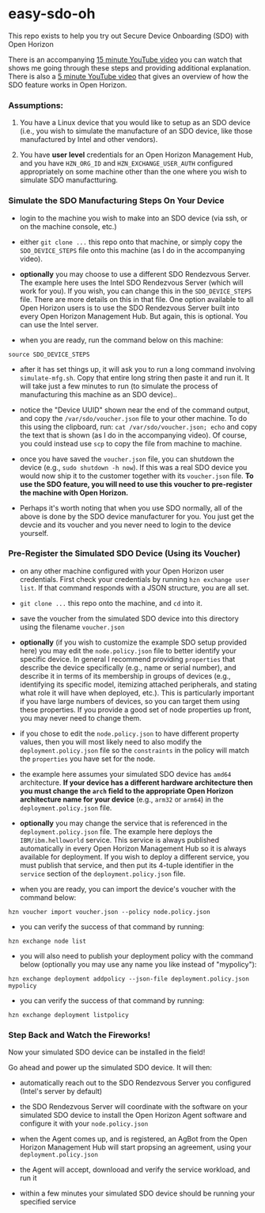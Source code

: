 # easy-sdo-oh

This repo exists to help you try out Secure Device Onboarding (SDO) with Open Horizon

There is an accompanying [15 minute YouTube video](https://www.youtube.com/watch?v=dNGv2xVVAvs&list=PLgohd895XSUddtseFy4HxCqTqqlYfW8Ix&index=13) you can watch that shows me going through these steps and providing additional explanation. There is also a [5 minute YouTube video](https://www.youtube.com/watch?v=dNGv2xVVAvs&list=PLgohd895XSUddtseFy4HxCqTqqlYfW8Ix&index=2) that gives an overview of how the SDO feature works in Open Horizon.

### Assumptions:

1. You have a Linux device that you would like to setup as an SDO device (i.e., you wish to simulate the manufacture of an SDO device, like those manufactured by Intel and other vendors).

2. You have **user level** credentials for an Open Horizon Management Hub, and you have `HZN_ORG_ID` and `HZN_EXCHANGE_USER_AUTH` configured appropriately on some machine other than the one where you wish to simulate SDO manufactturing.

### Simulate the SDO Manufacturing Steps On Your Device

* login to the machine you wish to make into an SDO device (via ssh, or on the machine console, etc.)

* either `git clone ...` this repo onto that machine, or simply copy the `SDO_DEVICE_STEPS` file onto this machine (as I do in the accompanying video).

* **optionally** you may choose to use a different SDO Rendezvous Server. The example here uses the Intel SDO Rendezvous Server (which will work for you). If you wish, you can change this in the `SDO_DEVICE_STEPS` file. There are more details on this in that file. One option available to all Open Horizon users is to use the SDO Rendezvous Server built into every Open Horizon Management Hub. But again, this is optional. You can use the Intel server.

* when you are ready, run the command below on this machine:

```
source SDO_DEVICE_STEPS
```

* after it has set things up, it will ask you to run a long command involving `simulate-mfg.sh`. Copy that entire long string then paste it and run it. It will take just a few minutes to run (to simulate the process of manufacturing this machine as an SDO device)..

* notice the "Device UUID" shown near the end of the command output, and copy the `/var/sdo/voucher.json` file to your other machine. To do this using the clipboard, run: `cat /var/sdo/voucher.json; echo` and copy the text that is shown (as I do in the accompanying video). Of course, you could instead use `scp` to copy the file from machine to machine.

* once you have saved the `voucher.json` file, you can shutdown the device (e.g., `sudo shutdown -h now`). If this was a real SDO device you would now ship it to the customer together with its `voucher.json` file. **To use the SDO feature, you will need to use this voucher to pre-register the machine with Open Horizon.**

* Perhaps it's worth noting that when you use SDO normally, all of the above is done by the SDO device manufacturer for you. You just get the devcie and its voucher and you never need to login to the device yourself.

### Pre-Register the Simulated SDO Device (Using its Voucher)

* on any other machine configured with your Open Horizon user credentials. First check your credentials by running `hzn exchange user list`. If that command responds with a JSON structure, you are all set.

* `git clone ...` this repo onto the machine, and `cd` into it.

* save the voucher from the simulated SDO device into this directory using the filename `voucher.json`

* **optionally** (if you wish to customize the example SDO setup provided here) you may edit the `node.policy.json` file to better identify your specific device. In general I recommend providing `properties` that describe the device specifically (e.g., name or serial number), and describe it in terms of its membership in groups of devices (e.g., identifying its specific model, itemizing attached peripherals, and stating what role it will have when deployed, etc.). This is particularly important if you have large numbers of devices, so you can target them using these properties. If you provide a good set of node properties up front, you may never need to change them.

* if you chose to edit the `node.policy.json` to have different property values, then you will most likely need to also modify the `deployment.policy.json` file so the `constraints` in the policy will match the `properties` you have set for the node.

* the example here assumes your simulated SDO device has `amd64` architecture. **If your device has a different hardware architecture then you must change the `arch` field to the appropriate Open Horizon architecture name for your device** (e.g., `arm32` or `arm64`) in the `deployment.policy.json` file.

* **optionally** you may change the service that is referenced in the `deployment.policy.json` file. The example here deploys the `IBM/ibm.helloworld` service. This service is always published automatically in every Open Horizon Management Hub so it is always available for deployment. If you wish to deploy a different service, you must publish that service, and then put its 4-tuple identifier in the `service` section of the `deployment.policy.json` file.

* when you are ready, you can import the device's voucher with the command below:

```
hzn voucher import voucher.json --policy node.policy.json
```

* you can verify the success of that command by running:

```
hzn exchange node list
```

* you will also need to publish your deployment policy with the command below (optionally you may use any name you like instead of "mypolicy"):

```
hzn exchange deployment addpolicy --json-file deployment.policy.json mypolicy
```

* you can verify the success of that command by running:

```
hzn exchange deployment listpolicy
```

### Step Back and Watch the Fireworks!

Now your simulated SDO device can be installed in the field!

Go ahead and power up the simulated SDO device. It will then:

* automatically reach out to the SDO Rendezvous Server you configured (Intel's server by default)

* the SDO Rendezvous Server will coordinate with the software on your simulated SDO device to install the Open Horizon Agent software and configure it with your `node.policy.json`

* when the Agent comes up, and is registered, an AgBot from the Open Horizon Management Hub will start propsing an agreement, using your `deployment.policy.json`

* the Agent will accept, downlooad and verify the service workload, and run it

* within a few minutes your simulated SDO device should be running your specified service




